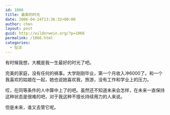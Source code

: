 ```yaml
---
id: 1066
title: 最美的时光
date: 2006-04-24T13:36:32+00:00
author: chen
layout: post
guid: http://wilderwein.org/?p=1066
permalink: /1066.html
categories:
  - 扯淡
---
```

有时候我想，大概是我一生最好的时光了吧。

完美的家庭，没有任何的祸事。大学刚刚毕业，第一个月收入冲6000了。和一个我喜欢的姑娘在一起，她也说她喜欢我，旅游，没有工作和学业上的压力。

哎，在同等条件的人中算中上了的吧。虽然还不知道未来会怎样，在未来一直保持这种状态是很难的吧，对于我这种不擅长持续用力的人来说。

但是未来，谁又去管它呢。